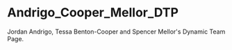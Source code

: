 # Andrigo_Cooper_Mellor_DTP
Jordan Andrigo, Tessa Benton-Cooper and Spencer Mellor's Dynamic Team Page.
